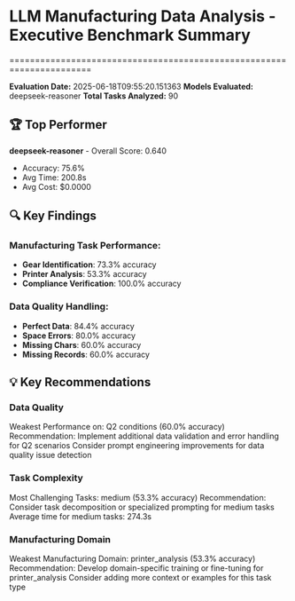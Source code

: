 # LLM Manufacturing Data Analysis - Executive Benchmark Summary
======================================================================

**Evaluation Date:** 2025-06-18T09:55:20.151363
**Models Evaluated:** deepseek-reasoner
**Total Tasks Analyzed:** 90

## 🏆 Top Performer
**deepseek-reasoner** - Overall Score: 0.640
- Accuracy: 75.6%
- Avg Time: 200.8s
- Avg Cost: $0.0000

## 🔍 Key Findings
### Manufacturing Task Performance:
- **Gear Identification**: 73.3% accuracy
- **Printer Analysis**: 53.3% accuracy
- **Compliance Verification**: 100.0% accuracy
### Data Quality Handling:
- **Perfect Data**: 84.4% accuracy
- **Space Errors**: 80.0% accuracy
- **Missing Chars**: 60.0% accuracy
- **Missing Records**: 60.0% accuracy

## 💡 Key Recommendations
### Data Quality
Weakest Performance on: Q2 conditions (60.0% accuracy)
            Recommendation: Implement additional data validation and error handling for Q2 scenarios
            Consider prompt engineering improvements for data quality issue detection

### Task Complexity
Most Challenging Tasks: medium (53.3% accuracy)
            Recommendation: Consider task decomposition or specialized prompting for medium tasks
            Average time for medium tasks: 274.3s

### Manufacturing Domain
Weakest Manufacturing Domain: printer_analysis (53.3% accuracy)
            Recommendation: Develop domain-specific training or fine-tuning for printer_analysis
            Consider adding more context or examples for this task type
